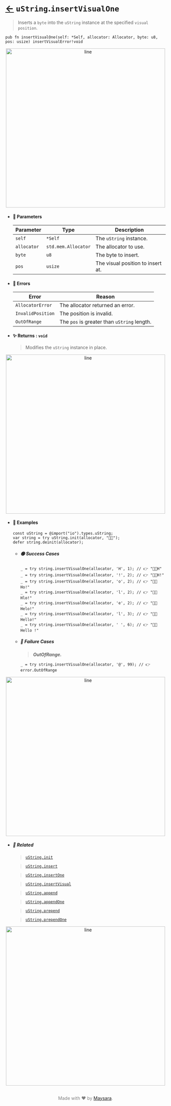 # [←](../uString.md) `uString`.`insertVisualOne`

> Inserts a `byte` into the `uString` instance at the specified `visual position`.

```zig
pub fn insertVisualOne(self: *Self, allocator: Allocator, byte: u8, pos: usize) insertVisualError!void
```


<div align="center">
<img src="https://raw.githubusercontent.com/Super-ZIG/io/refs/heads/main/dist/img/md/line.png" alt="line" style="width:500px;"/>
</div>

- #### 🧩 Parameters

    | Parameter   | Type                | Description                       |
    | ----------- | ------------------- | --------------------------------- |
    | `self`      | `*Self`             | The `uString` instance.           |
    | `allocator` | `std.mem.Allocator` | The allocator to use.             |
    | `byte`      | `u8`                | The byte to insert.               |
    | `pos`       | `usize`             | The visual position to insert at. |

- #### 🚫 Errors

    | Error             | Reason                                      |
    | ----------------- | ------------------------------------------- |
    | `AllocatorError`  | The allocator returned an error.            |
    | `InvalidPosition` | The position is invalid.                    |
    | `OutOfRange`      | The `pos` is greater than `uString` length. |

- #### ✨ Returns : `void`

    > Modifies the `uString` instance in place.

<div align="center">
<img src="https://raw.githubusercontent.com/Super-ZIG/io/refs/heads/main/dist/img/md/line.png" alt="line" style="width:500px;"/>
</div>

- #### 🧪 Examples

    ```zig
    const uString = @import("io").types.uString;
    var string = try uString.init(allocator, "👨‍🏭");
    defer string.deinit(allocator);
    ```

    - ##### 🟢 Success Cases

        ```zig
        _ = try string.insertVisualOne(allocator, 'H', 1); // 👉 "👨‍🏭H"
        _ = try string.insertVisualOne(allocator, '!', 2); // 👉 "👨‍🏭H!"
        _ = try string.insertVisualOne(allocator, 'o', 2); // 👉 "👨‍🏭Ho!"
        _ = try string.insertVisualOne(allocator, 'l', 2); // 👉 "👨‍🏭Hlo!"
        _ = try string.insertVisualOne(allocator, 'e', 2); // 👉 "👨‍🏭Helo!"
        _ = try string.insertVisualOne(allocator, 'l', 3); // 👉 "👨‍🏭Hello!"
        _ = try string.insertVisualOne(allocator, ' ', 6); // 👉 "👨‍🏭Hello !"
        ```

    - ##### 🔴 Failure Cases

        > **_OutOfRange._**

        ```zig
        _ = try string.insertVisualOne(allocator, '@', 99); // 👉 error.OutOfRange
        ```

<div align="center">
<img src="https://raw.githubusercontent.com/Super-ZIG/io/refs/heads/main/dist/img/md/line.png" alt="line" style="width:500px;"/>
</div>

- ##### 🔗 Related

  > [`uString.init`](./init.md)

  > [`uString.insert`](./insert.md)

  > [`uString.insertOne`](./insertOne.md)

  > [`uString.insertVisual`](./insertVisual.md)

  > [`uString.append`](./append.md)

  > [`uString.appendOne`](./appendOne.md)

  > [`uString.prepend`](./prepend.md)

  > [`uString.prependOne`](./prependOne.md)

<div align="center">
<img src="https://raw.githubusercontent.com/Super-ZIG/io/refs/heads/main/dist/img/md/line.png" alt="line" style="width:500px;"/>
</div>

<p align="center" style="color:grey;"><br />Made with ❤️ by <a href="http://github.com/maysara-elshewehy" target="blank">Maysara</a>.</p>